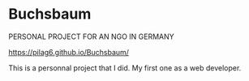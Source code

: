 # Buchsbaum

PERSONAL PROJECT FOR AN NGO IN GERMANY


https://pilag6.github.io/Buchsbaum/


This is a personnal project that I did. My first one as a web developer. 
